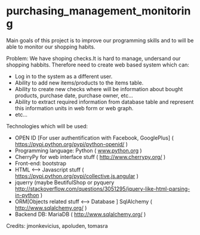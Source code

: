 purchasing_management_monitoring
================================
Main goals of this project is to improve our programming skills and to will be able to monitor our shopping habits.

Problem:
  We have shoping checks.It is hard to manage, undersand our shopping habbits. Therefore need to create web based system which can:
  * Log in to the system as a different user.
  * Ability to add new items/products to the items table.
  * Ability to create new checks where will be information about bought products, purchase date, purchase owner, etc...
  * Ability to extract required information from database table and represent this information units in web form or web graph.
  * etc...

Technologies which will be used:

  * OPEN ID [For user authentification with Facebook, GooglePlus] ( https://pypi.python.org/pypi/python-openid/ )
  * Programming language: Python ( www.python.org )
  * CherryPy for web interface stuff ( http://www.cherrypy.org/ )
  * Front-end: bootstrap
  * HTML <--> Javascript stuff ( https://pypi.python.org/pypi/collective.js.angular ) 
  * jquerry (maybe BeutifulShop or pyquery http://stackoverflow.com/questions/3051295/jquery-like-html-parsing-in-python )
  * ORM[Objects related stuff <--> Database ] SqlAlchemy ( http://www.sqlalchemy.org/ )
  * Backend DB: MariaDB ( http://www.sqlalchemy.org/ )












Credits: jmonkevicius, apoluden, tomasra

